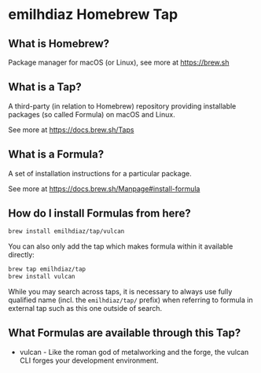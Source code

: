# emilhdiaz Homebrew Tap

## What is Homebrew?

Package manager for macOS (or Linux), see more at https://brew.sh

## What is a Tap?

A third-party (in relation to Homebrew) repository providing installable packages (so called Formula) on macOS and Linux.

See more at https://docs.brew.sh/Taps

## What is a Formula?

A set of installation instructions for a particular package. 

See more at https://docs.brew.sh/Manpage#install-formula

## How do I install Formulas from here?

```sh
brew install emilhdiaz/tap/vulcan
```

You can also only add the tap which makes formula within it available directly:

```sh
brew tap emilhdiaz/tap
brew install vulcan
```

While you may search across taps, it is necessary to always use fully qualified name (incl. the `emilhdiaz/tap/` prefix)
when referring to formula in external tap such as this one outside of search.

## What Formulas are available through this Tap? 

* vulcan - Like the roman god of metalworking and the forge, the vulcan CLI forges your development environment.
